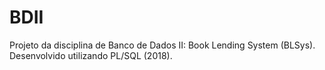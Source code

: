 # BDII

Projeto da disciplina de Banco de Dados II: Book Lending System (BLSys). Desenvolvido utilizando PL/SQL (2018). 
